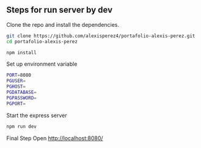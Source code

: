 ## Steps for run server by dev

Clone the repo and install the dependencies.

```bash
git clone https://github.com/alexisperez4/portafolio-alexis-perez.git
cd portafolio-alexis-perez

```

```bash
npm install
```

Set up environment variable

```bash
PORT=8080
PGUSER=
PGHOST=
PGDATABASE=
PGPASSWORD=
PGPORT=

```

Start the express server
```bash
npm run dev
```

Final Step
Open [http://localhost:8080/](http://localhost:8080/) 
